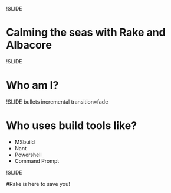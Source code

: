 !SLIDE 
# Calming the seas with Rake and Albacore #

!SLIDE 

# Who am I?

!SLIDE bullets incremental transition=fade  
# Who uses build tools like?
  * MSbuild
  * Nant
  * Powershell
  * Command Prompt

!SLIDE

#Rake is here to save you!


